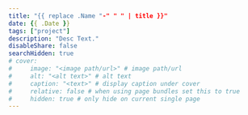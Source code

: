 ```yaml
---
title: "{{ replace .Name "-" " " | title }}"
date: {{ .Date }}
tags: ["project"]
description: "Desc Text."
disableShare: false
searchHidden: true
# cover:
#     image: "<image path/url>" # image path/url
#     alt: "<alt text>" # alt text
#     caption: "<text>" # display caption under cover
#     relative: false # when using page bundles set this to true
#     hidden: true # only hide on current single page
---
```



<!-- TODO: ADD GITHUB, LIVE DEMO -->